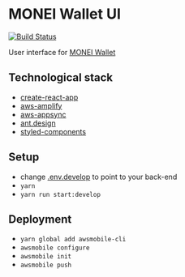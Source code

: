 # MONEI Wallet UI
[![Build Status](https://travis-ci.org/MONEI/monei-wallet-ui.svg?branch=master)](https://travis-ci.org/MONEI/monei-wallet-ui)

User interface for [MONEI Wallet](https://github.com/MONEI/monei-wallet-serverless)

## Technological stack 

- [create-react-app](https://github.com/facebook/create-react-app)
- [aws-amplify](https://github.com/aws/aws-amplify)
- [aws-appsync](https://github.com/awslabs/aws-mobile-appsync-sdk-js)
- [ant.design](https://ant.design/)
- [styled-components](https://github.com/styled-components/styled-components)

## Setup

- change [.env.develop](.env.develop) to point to your back-end
- `yarn`
- `yarn run start:develop`

## Deployment

- `yarn global add awsmobile-cli`
- `awsmobile configure`
- `awsmobile init`
- `awsmobile push`
